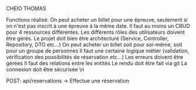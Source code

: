 CHEIO THOMAS

Fonctions réalisé:
On peut acheter un billet pour une épreuve, seulement si on n'est pas inscrit à une épreuve à la même date.
Il faut au moins un CRUD pour 4 ressources différentes.
Les différents rôles des utilisateurs doivent être gérés.
Le projet doit bien être architecturé (Service, Controller, Repository, DTO etc...)
On peut acheter un billet soit pour soi-même, soit pour un groupe de personnes
Il faut une certaine logique métier (validation, vérification des possibilités de réservation etc...)
Les erreurs doivent être gérées
Il faut des relations entre les entités
Le rendu doit être fait via git
La connexion doit être sécurisée
\n

POST: api/reservations -> Effectue une réservation
